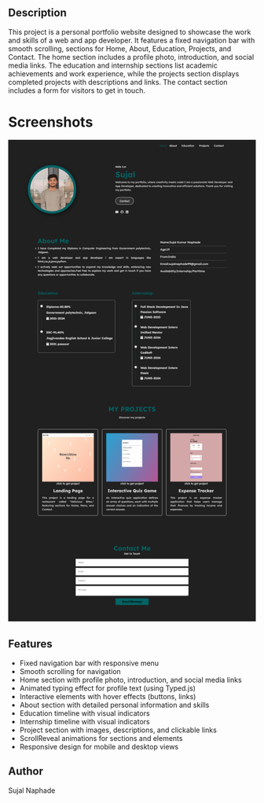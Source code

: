  ## Description

This project is a personal portfolio website designed to showcase the work and skills of a web and app developer. It features a fixed navigation bar with smooth scrolling, sections for Home, About, Education, Projects, and Contact. The home section includes a profile photo, introduction, and social media links. The education and internship sections list academic achievements and work experience, while the projects section displays completed projects with descriptions and links. The contact section includes a form for visitors to get in touch.

# Screenshots

![Screenshot](ss.png)


## Features
- Fixed navigation bar with responsive menu
- Smooth scrolling for navigation
- Home section with profile photo, introduction, and social media links
- Animated typing effect for profile text (using Typed.js)
- Interactive elements with hover effects (buttons, links)
- About section with detailed personal information and skills
- Education timeline with visual indicators
- Internship timeline with visual indicators
- Project section with images, descriptions, and clickable links
- ScrollReveal animations for sections and elements
- Responsive design for mobile and desktop views

## Author

Sujal Naphade

